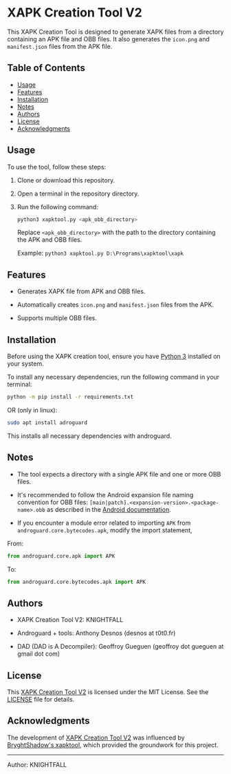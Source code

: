 # XAPK Creation Tool V2

This XAPK Creation Tool is designed to generate XAPK files from a directory containing an APK file and OBB files. It also generates the `icon.png` and `manifest.json` files from the APK file.

## Table of Contents

- [Usage](#usage)
- [Features](#features)
- [Installation](#installation)
- [Notes](#notes)
- [Authors](#authors)
- [License](#license)
- [Acknowledgments](#acknowledgments)

## Usage

To use the tool, follow these steps:

1. Clone or download this repository.

2. Open a terminal in the repository directory.

3. Run the following command:

   ```bash
   python3 xapktool.py <apk_obb_directory>
   ```

   Replace `<apk_obb_directory>` with the path to the directory containing the APK and OBB files.

   Example: `python3 xapktool.py D:\Programs\xapktool\xapk`

## Features

- Generates XAPK file from APK and OBB files.

- Automatically creates `icon.png` and `manifest.json` files from the APK.

- Supports multiple OBB files.

## Installation

Before using the XAPK creation tool, ensure you have [Python 3](https://www.python.org/downloads/) installed on your system.

To install any necessary dependencies, run the following command in your terminal:

```bash
python -m pip install -r requirements.txt
```

OR (only in linux):

```bash
sudo apt install adroguard
```
This installs all necessary dependencies with androguard.

## Notes

- The tool expects a directory with a single APK file and one or more OBB files.

- It's recommended to follow the Android expansion file naming convention for OBB files: `[main|patch].<expansion-version>.<package-name>.obb` as described in the [Android documentation](https://developer.android.com/google/play/expansion-files#GettingFilenames).

- If you encounter a module error related to importing `APK` from `androguard.core.bytecodes.apk`, modify the import statement,

From:

```python
from androguard.core.apk import APK
```

To:

```python
from androguard.core.bytecodes.apk import APK
```

## Authors

- XAPK Creation Tool V2: KNIGHTFALL

- Androguard + tools: Anthony Desnos (desnos at t0t0.fr)

- DAD (DAD is A Decompiler): Geoffroy Gueguen (geoffroy dot gueguen at gmail dot com)

## License

This [XAPK Creation Tool V2](https://github.com/knightfall-cs/xapktool.git) is licensed under the MIT License. See the [LICENSE](https://github.com/knightfall-cs/xapktool/blob/main/LICENSE) file for details.

## Acknowledgments

The development of [XAPK Creation Tool V2](https://github.com/knightfall-cs/xapktool.git) was influenced by [BryghtShadow's xapktool](https://github.com/BryghtShadow/xapktool), which provided the groundwork for this project.

---

Author: KNIGHTFALL
